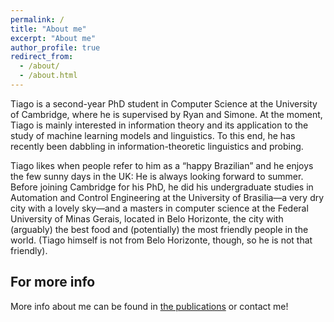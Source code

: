 ```yaml
---
permalink: /
title: "About me"
excerpt: "About me"
author_profile: true
redirect_from:
  - /about/
  - /about.html
---
```


Tiago is a second-year PhD student in Computer Science at the University of Cambridge, where he is supervised by Ryan and Simone. At the moment, Tiago is mainly interested in information theory and its application to the study of machine learning models and linguistics. To this end, he has recently been dabbling in information-theoretic linguistics and probing.

Tiago likes when people refer to him as a “happy Brazilian” and he enjoys the few sunny days in the UK: He is always looking forward to summer. Before joining Cambridge for his PhD, he did his undergraduate studies in Automation and Control Engineering at the University of Brasilia—a very dry city with a lovely sky—and a masters in computer science at the Federal University of Minas Gerais, located in Belo Horizonte, the city with (arguably) the best food and (potentially) the most friendly people in the world. (Tiago himself is not from Belo Horizonte, though, so he is not that friendly).


For more info
------
More info about me can be found in [the publications](publications/) or contact me!
